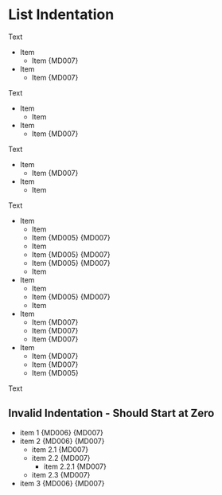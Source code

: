 # List Indentation

Text

- Item
    - Item {MD007}
- Item
    - Item {MD007}

Text

- Item
  - Item
- Item
    - Item {MD007}

Text

- Item
    - Item {MD007}
- Item
  - Item

Text

- Item
  - Item
   - Item {MD005} {MD007}
  - Item
   - Item {MD005} {MD007}
   - Item {MD005} {MD007}
  - Item
- Item
  - Item
   - Item {MD005} {MD007}
  - Item
- Item
   - Item {MD007}
   - Item {MD007}
   - Item {MD007}
- Item
   - Item {MD007}
   - Item {MD007}
  - Item {MD005}

Text

## Invalid Indentation - Should Start at Zero

  - item 1 {MD006} {MD007}
  - item 2 {MD006} {MD007}
    - item 2.1 {MD007}
    - item 2.2 {MD007}
      - item 2.2.1 {MD007}
    - item 2.3 {MD007}
  - item 3 {MD006} {MD007}

<!-- markdownlint-configure-file {
  "MD006": true
} -->
